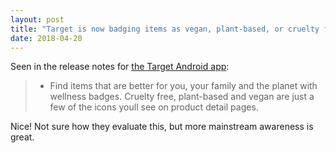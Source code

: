 ```yaml
---
layout: post
title: "Target is now badging items as vegan, plant-based, or cruelty free"
date: 2018-04-20
---
```


Seen in the release notes for [the Target Android app](https://play.google.com/store/apps/details?id=com.target.ui):

>  - Find items that are better for you, your family and the planet with wellness badges. Cruelty free, plant-based and vegan are just a few of the icons youll see on product detail pages.

Nice!  Not sure how they evaluate this, but more mainstream awareness is great.
